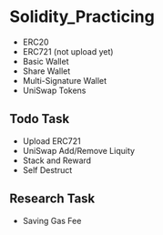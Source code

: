# Solidity_Practicing
- ERC20
- ERC721 (not upload yet)
- Basic Wallet
- Share Wallet
- Multi-Signature Wallet
- UniSwap Tokens


## Todo Task
- Upload ERC721
- UniSwap Add/Remove Liquity
- Stack and Reward
- Self Destruct

## Research Task
- Saving Gas Fee


